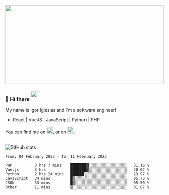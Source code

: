 <img src="https://c.tenor.com/KjVxfRrrncUAAAAd/matrix.gif" width="100%" height="250px">

### 🔭 Hi there <img src="https://raw.githubusercontent.com/MartinHeinz/MartinHeinz/master/wave.gif" width="30px">


My name is Igor Iglesias and I'm a software engineer!
<br>

<ul>
  <li> React | VueJS | JavaScript | Python | PHP </li>
</ul>
You can find me on <a href="https://twitter.com/IgorIglesias5"><img src="https://i.imgur.com/JLLlB5S.png" width="20px"></a>, or on <a href="https://www.linkedin.com/in/igor-iglesias-62478428/"><img src="https://i.imgur.com/PXyIkWx.png" width="22px"></a>.

<br>
<br>

![GitHub stats](https://github-readme-stats.vercel.app/api?username=igoiglesias&show_icons=true&count_private=true&theme=chartreuse-dark&hide_title=true)

<!--START_SECTION:waka-->

```text
From: 04 February 2023 - To: 11 February 2023

PHP          3 hrs 7 mins    ███████▓░░░░░░░░░░░░░░░░░   31.16 %
Vue.js       3 hrs           ███████▓░░░░░░░░░░░░░░░░░   30.02 %
Python       2 hrs 24 mins   ██████░░░░░░░░░░░░░░░░░░░   23.97 %
JavaScript   34 mins         █▒░░░░░░░░░░░░░░░░░░░░░░░   05.73 %
JSON         33 mins         █▒░░░░░░░░░░░░░░░░░░░░░░░   05.50 %
Other        11 mins         ▒░░░░░░░░░░░░░░░░░░░░░░░░   01.87 %
```

<!--END_SECTION:waka-->
